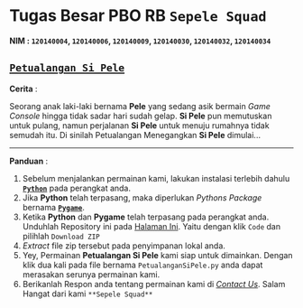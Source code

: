 Tugas Besar PBO RB `Sepele Squad`
=================================
**NIM : `120140004`, `120140006`, `120140009`, `120140030`, `120140032`, `120140034`**

[`Petualangan Si Pele`](https://github.com/MRozinAsySyaddad/Tugas-Besar-PBO-RB-Sepele-Squad)
---------------------
**Cerita** :

Seorang anak laki-laki bernama **Pele** yang sedang asik bermain *Game Console* hingga tidak sadar hari sudah gelap. **Si Pele** pun memutuskan untuk pulang, namun perjalanan **Si Pele** untuk menuju rumahnya tidak semudah itu. Di sinilah Petualangan Menegangkan **Si Pele** dimulai...

***

**Panduan** :

1. Sebelum menjalankan permainan kami, lakukan instalasi terlebih dahulu [**`Python`**](https://www.python.org/downloads/) pada perangkat anda.
2. Jika **Python** telah terpasang, maka diperlukan *Pythons Package* bernama [**`Pygame`**](https://www.pygame.org/wiki/GettingStarted).
3. Ketika **Python** dan **Pygame** telah terpasang pada perangkat anda. Unduhlah Repository ini pada [Halaman Ini](https://github.com/MRozinAsySyaddad/Tugas-Besar-PBO-RB-Sepele-Squad). Yaitu dengan klik `Code` dan pilihlah `Download ZIP`
4. *Extract* file zip tersebut pada penyimpanan lokal anda.
5. Yey, Permainan **Petualangan Si Pele** kami siap untuk dimainkan. Dengan klik dua kali pada file bernama `PetualanganSiPele.py` anda dapat merasakan serunya permainan kami. 
6. Berikanlah Respon anda tentang permainan kami di [*Contact Us*](). Salam Hangat dari kami `**Sepele Squad**`
